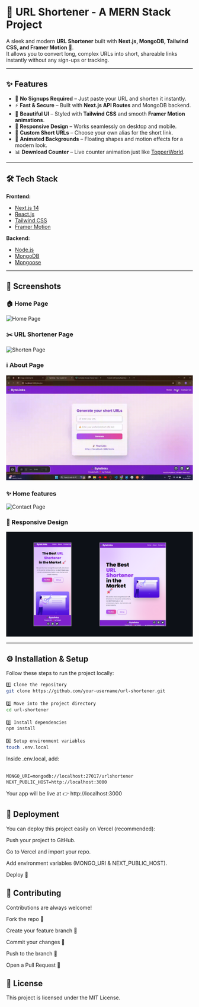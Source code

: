 # 🔗 URL Shortener - A MERN Stack Project

A sleek and modern **URL Shortener** built with **Next.js, MongoDB, Tailwind CSS, and Framer Motion** 🚀.  
It allows you to convert long, complex URLs into short, shareable links instantly without any sign-ups or tracking.  

---

## ✨ Features

- 🔐 **No Signups Required** – Just paste your URL and shorten it instantly.  
- ⚡ **Fast & Secure** – Built with **Next.js API Routes** and MongoDB backend.  
- 🎨 **Beautiful UI** – Styled with **Tailwind CSS** and smooth **Framer Motion animations**.  
- 📱 **Responsive Design** – Works seamlessly on desktop and mobile.  
- 🎉 **Custom Short URLs** – Choose your own alias for the short link.  
- 🌌 **Animated Backgrounds** – Floating shapes and motion effects for a modern look.  
- 📊 **Download Counter** – Live counter animation just like [TopperWorld](https://topperworld.in).  

---

## 🛠️ Tech Stack

**Frontend:**  
- [Next.js 14](https://nextjs.org/)  
- [React.js](https://react.dev/)  
- [Tailwind CSS](https://tailwindcss.com/)  
- [Framer Motion](https://www.framer.com/motion/)  

**Backend:**  
- [Node.js](https://nodejs.org/)  
- [MongoDB](https://www.mongodb.com/)  
- [Mongoose](https://mongoosejs.com/)  

---

## 📸 Screenshots

### 🏠 Home Page
![Home Page](/screenshots/Home.gif)

### ✂️ URL Shortener Page
![Shorten Page](/screenshots/shorturl.gif)

### ℹ️ About Page
![About Page](/screenshots/About.gif)

### ✨ Home features
![Contact Page](/screenshots/Home-Buttons.gif)

### 📱 Responsive Design
![Responsive Design](/screenshots/Responsive.png)

---

## ⚙️ Installation & Setup

Follow these steps to run the project locally:

```bash
1️⃣ Clone the repository
git clone https://github.com/your-username/url-shortener.git

2️⃣ Move into the project directory
cd url-shortener

3️⃣ Install dependencies
npm install

4️⃣ Setup environment variables
touch .env.local

```

Inside .env.local, add:

```

MONGO_URI=mongodb://localhost:27017/urlshortener
NEXT_PUBLIC_HOST=http://localhost:3000

```

Your app will be live at 👉 http://localhost:3000

## 🚀 Deployment

You can deploy this project easily on Vercel
 (recommended):

Push your project to GitHub.

Go to Vercel and import your repo.

Add environment variables (MONGO_URI & NEXT_PUBLIC_HOST).

Deploy 🎉

## 🤝 Contributing

Contributions are always welcome!

Fork the repo 🍴

Create your feature branch 🌱

Commit your changes 📝

Push to the branch 🚀

Open a Pull Request 🎉

## 📜 License

This project is licensed under the MIT License.

